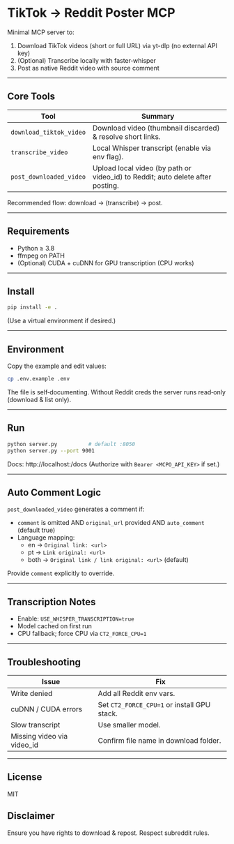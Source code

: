 # TikTok → Reddit Poster MCP

Minimal MCP server to:
1. Download TikTok videos (short or full URL) via yt-dlp (no external API key)
2. (Optional) Transcribe locally with faster‑whisper
3. Post as native Reddit video with source comment

---
## Core Tools
| Tool | Summary |
|------|---------|
| `download_tiktok_video` | Download video (thumbnail discarded) & resolve short links. |
| `transcribe_video` | Local Whisper transcript (enable via env flag). |
| `post_downloaded_video` | Upload local video (by path or video_id) to Reddit; auto delete after posting. |

Recommended flow: download → (transcribe) → post.

---
## Requirements
- Python ≥ 3.8
- ffmpeg on PATH
- (Optional) CUDA + cuDNN for GPU transcription (CPU works)

---
## Install
```bash
pip install -e .
```
(Use a virtual environment if desired.)

---
## Environment
Copy the example and edit values:
```bash
cp .env.example .env
```
The file is self‑documenting. Without Reddit creds the server runs read‑only (download & list only).

---
## Run
```bash
python server.py          # default :8050
python server.py --port 9001
```
Docs: http://localhost:<port>/docs  (Authorize with `Bearer <MCPO_API_KEY>` if set.)

---

## Auto Comment Logic
`post_downloaded_video` generates a comment if:
- `comment` is omitted AND `original_url` provided AND `auto_comment` (default true)
- Language mapping:
  - en   → `Original link: <url>`
  - pt   → `Link original: <url>`
  - both → `Original link / link original: <url>` (default)

Provide `comment` explicitly to override.

---
## Transcription Notes
- Enable: `USE_WHISPER_TRANSCRIPTION=true`
- Model cached on first run
- CPU fallback; force CPU via `CT2_FORCE_CPU=1`

---

## Troubleshooting
| Issue | Fix |
|-------|-----|
| Write denied | Add all Reddit env vars. |
| cuDNN / CUDA errors | Set `CT2_FORCE_CPU=1` or install GPU stack. |
| Slow transcript | Use smaller model. |
| Missing video via video_id | Confirm file name in download folder. |

---
## License
MIT

## Disclaimer
Ensure you have rights to download & repost. Respect subreddit rules.
